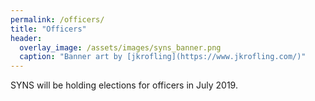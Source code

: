 ```yaml
---
permalink: /officers/
title: "Officers"
header:
  overlay_image: /assets/images/syns_banner.png
  caption: "Banner art by [jkrofling](https://www.jkrofling.com/)"
---
```


SYNS will be holding elections for officers in July 2019. 
